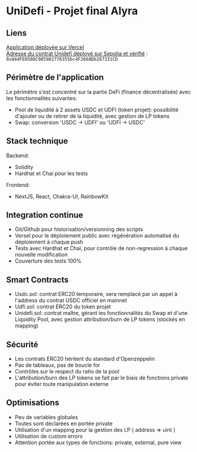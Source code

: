 # UniDefi - Projet final Alyra


## Liens
[Application déployée sur Vercel](https://unidefi-teal.vercel.app/)    
[Adresse du contrat Unidefi déployé sur Sepolia et vérifié](https://sepolia.etherscan.io/address/0x84dFE0580C985981776355bc4F2668Db287331CD#code) :
`0x84dFE0580C985981776355bc4F2668Db287331CD`



## Périmètre de l'application
Le périmètre s'est concentré sur la partie DeFi (finance décentralisée) avec les fonctionnalités suivantes:
- Pool de liquidité à 2 assets USDC et UDFI (token projet): possibilité d'ajouter ou de retirer de la liquidité, avec gestion de LP tokens
- Swap: conversion 'USDC -> UDFI' ou 'UDFI -> USDC'



## Stack technique
Backend:
- Solidity
- Hardhat et Chai pour les tests

Frontend:
- NextJS, React, Chakra-UI, RainbowKit



## Integration continue
- Git/Github pour historisation/versionning des scripts
- Versel pour le déploiement public avec régénération automatisé du déploiement à chaque push
- Tests avec Hardhat et Chai, pour contrôle de non-regression à chaque nouvelle modification
- Couverture des tests 100%



## Smart Contracts
- Usdc.sol: contrat ERC20 temporaire, sera remplacé par un appel à l'address du contrat USDC officiel en mainnet
- Udfi.sol: contrat ERC20 du token projet
- Unidefi.sol: contrat maître, gérant les fonctionnalités du Swap et d'une Liquidity Pool, avec gestion attribution/burn de LP tokens (stockés en mapping)



## Sécurité
- Les contrats ERC20 héritent du standard d'Openzeppelin
- Pas de tableaux, pas de boucle for
- Contrôles sur le respect du ratio de la pool
- L'attribution/burn des LP tokens se fait par le biais de fonctions private pour éviter toute manipulation externe



## Optimisations
- Peu de variables globales
- Toutes sont déclarées en portée private 
- Utilisation d'un mapping pour la gestion des LP ( address => uint )
- Utilisation de custom errors
- Attention portée aux types de fonctions: private, external, pure view